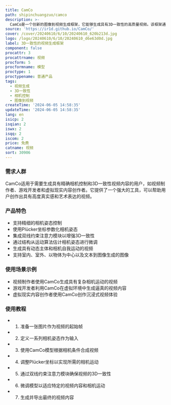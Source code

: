 ```yaml
---
title: CamCo
path: shipinchuangzuo/camco
description: >-
  CamCo是一个创新的图像到视频生成框架，它能够生成具有3D一致性的高质量视频。该框架通过Plücker坐标引入相机信息，并提出了一种符合几何一致性的双线约束注意力模块。此外，CamCo在通过运动结构算法估计相机姿态的真实世界视频上进行了微调，以更好地合成物体运动。
source: 'https://ir1d.github.io/CamCo/'
cover: /cover/20240610/6/10/20240610_620b213d.jpg
logo: /logo/20240610/6/10/20240610_d6e63d0d.jpg
label: 3D一致性的视频生成框架
component: false
procattr: 3
procattrname: 视频
procform: 5
procformname: 模型
proctype: 1
proctypename: 普通产品
tags:
  - 视频生成
  - 3D一致性
  - 相机控制
  - 图像到视频
createTime: '2024-06-05 14:58:35'
updateTime: '2024-06-05 14:58:35'
lang: en
isicp: 2
isqian: 2
iswx: 2
isqq: 2
iscom: 2
price: 免费
catname: 视频
sort: 30906
---
```




### 需求人群
CamCo适用于需要生成具有精确相机控制和3D一致性视频内容的用户，如视频制作者、游戏开发者和虚拟现实内容创作者。它提供了一个强大的工具，可以帮助用户创作出具有高度真实感和艺术表达的视频。

### 产品特色
* 支持精细的相机姿态控制
* 使用Plücker坐标参数化相机姿态
* 集成双线约束注意力模块以增强3D一致性
* 通过结构从运动算法估计相机姿态进行微调
* 生成具有动态主体和相机自我运动的视频
* 支持室内、室外、以物体为中心以及文本到图像生成的图像

### 使用场景示例
* 视频制作者使用CamCo生成具有复杂相机运动的视频
* 游戏开发者利用CamCo在虚拟环境中生成逼真的视频内容
* 虚拟现实内容创作者使用CamCo创作沉浸式视频体验

### 使用教程
* 1. 准备一张图片作为视频的起始帧
* 2. 定义一系列相机姿态作为输入
* 3. 使用CamCo模型根据相机条件合成视频
* 4. 调整Plücker坐标以实现所需的相机运动
* 5. 通过双线约束注意力模块确保视频的3D一致性
* 6. 微调模型以适应特定的视频内容和相机运动
* 7. 生成并导出最终的视频内容

  
